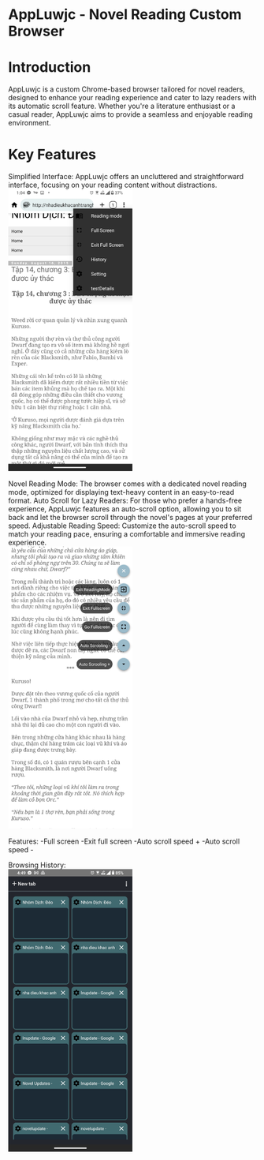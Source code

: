 # AppLuwjc - Novel Reading Custom Browser

# Introduction
AppLuwjc is a custom Chrome-based browser tailored for novel readers, designed to enhance your reading experience and cater to lazy readers with its automatic scroll feature. Whether you're a literature enthusiast or a casual reader, AppLuwjc aims to provide a seamless and enjoyable reading environment.

# Key Features
Simplified Interface: AppLuwjc offers an uncluttered and straightforward interface, focusing on your reading content without distractions.
<img src="https://raw.githubusercontent.com/blueweidy123/AppLuwjc/master/DemoImage/Screenshot_20230723-130405609.jpg" alt="AL-UI" width="50%">

Novel Reading Mode: The browser comes with a dedicated novel reading mode, optimized for displaying text-heavy content in an easy-to-read format.
Auto Scroll for Lazy Readers: For those who prefer a hands-free experience, AppLuwjc features an auto-scroll option, allowing you to sit back and let the browser scroll through the novel's pages at your preferred speed.
Adjustable Reading Speed: Customize the auto-scroll speed to match your reading pace, ensuring a comfortable and immersive reading experience.
</br>
<img src="https://raw.githubusercontent.com/blueweidy123/AppLuwjc/master/DemoImage/Screenshot_20230723-130415527.jpg" alt="Reading-mode" width="50%">

Features: 
  -Full screen
  -Exit full screen
  -Auto scroll speed +
  -Auto scroll speed -

Browsing History:
</br>
<img src="https://raw.githubusercontent.com/blueweidy123/AppLuwjc/master/DemoImage/Screenshot_20230723-165000846.jpg" alt="History" width="50%">




